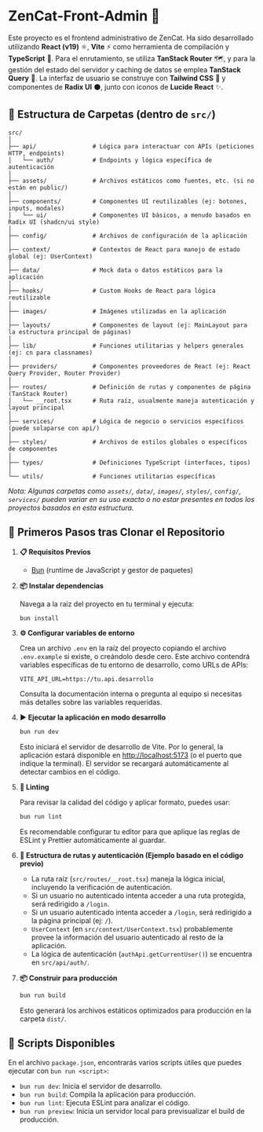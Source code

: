 # ZenCat-Front-Admin 🚀

Este proyecto es el frontend administrativo de ZenCat. Ha sido desarrollado utilizando **React (v19)** ⚛️, **Vite** ⚡ como herramienta de compilación y **TypeScript** 🔵. Para el enrutamiento, se utiliza **TanStack Router** 🗺️, y para la gestión del estado del servidor y caching de datos se emplea **TanStack Query** 🔄. La interfaz de usuario se construye con **Tailwind CSS** 🎨 y componentes de **Radix UI** ⚫, junto con iconos de **Lucide React** ✨.

## 📁 Estructura de Carpetas (dentro de `src/`)

```
src/
│
├── api/                # Lógica para interactuar con APIs (peticiones HTTP, endpoints)
│   └── auth/           # Endpoints y lógica específica de autenticación
│
├── assets/             # Archivos estáticos como fuentes, etc. (si no están en public/)
│
├── components/         # Componentes UI reutilizables (ej: botones, inputs, modales)
│   └── ui/             # Componentes UI básicos, a menudo basados en Radix UI (shadcn/ui style)
│
├── config/             # Archivos de configuración de la aplicación
│
├── context/            # Contextos de React para manejo de estado global (ej: UserContext)
│
├── data/               # Mock data o datos estáticos para la aplicación
│
├── hooks/              # Custom Hooks de React para lógica reutilizable
│
├── images/             # Imágenes utilizadas en la aplicación
│
├── layouts/            # Componentes de layout (ej: MainLayout para la estructura principal de páginas)
│
├── lib/                # Funciones utilitarias y helpers generales (ej: cn para classnames)
│
├── providers/          # Componentes proveedores de React (ej: React Query Provider, Router Provider)
│
├── routes/             # Definición de rutas y componentes de página (TanStack Router)
│   └── __root.tsx      # Ruta raíz, usualmente maneja autenticación y layout principal
│
├── services/           # Lógica de negocio o servicios específicos (puede solaparse con api/)
│
├── styles/             # Archivos de estilos globales o específicos de componentes
│
├── types/              # Definiciones TypeScript (interfaces, tipos)
│
└── utils/              # Funciones utilitarias específicas
```

_Nota: Algunas carpetas como `assets/`, `data/`, `images/`, `styles/`, `config/`, `services/` pueden variar en su uso exacto o no estar presentes en todos los proyectos basados en esta estructura._

## 🏁 Primeros Pasos tras Clonar el Repositorio

1.  **📋 Requisitos Previos**

    - [Bun](https://bun.sh/) (runtime de JavaScript y gestor de paquetes)

2.  **📦 Instalar dependencias**

    Navega a la raíz del proyecto en tu terminal y ejecuta:

    ```bash
    bun install
    ```

3.  **⚙️ Configurar variables de entorno**

    Crea un archivo `.env` en la raíz del proyecto copiando el archivo `.env.example` si existe, o creándolo desde cero.
    Este archivo contendrá variables específicas de tu entorno de desarrollo, como URLs de APIs:

    ```
    VITE_API_URL=https://tu.api.desarrollo
    ```

    Consulta la documentación interna o pregunta al equipo si necesitas más detalles sobre las variables requeridas.

4.  **▶️ Ejecutar la aplicación en modo desarrollo**

    ```bash
    bun run dev
    ```

    Esto iniciará el servidor de desarrollo de Vite. Por lo general, la aplicación estará disponible en [http://localhost:5173](http://localhost:5173) (o el puerto que indique la terminal). El servidor se recargará automáticamente al detectar cambios en el código.

5.  **🧹 Linting**

    Para revisar la calidad del código y aplicar formato, puedes usar:

    ```bash
    bun run lint
    ```

    Es recomendable configurar tu editor para que aplique las reglas de ESLint y Prettier automáticamente al guardar.

6.  **🔑 Estructura de rutas y autenticación (Ejemplo basado en el código previo)**

    - La ruta raíz (`src/routes/__root.tsx`) maneja la lógica inicial, incluyendo la verificación de autenticación.
    - Si un usuario no autenticado intenta acceder a una ruta protegida, será redirigido a `/login`.
    - Si un usuario autenticado intenta acceder a `/login`, será redirigido a la página principal (ej: `/`).
    - `UserContext` (en `src/context/UserContext.tsx`) probablemente provee la información del usuario autenticado al resto de la aplicación.
    - La lógica de autenticación (`authApi.getCurrentUser()`) se encuentra en `src/api/auth/`.

7.  **📦 Construir para producción**
    ```bash
    bun run build
    ```
    Esto generará los archivos estáticos optimizados para producción en la carpeta `dist/`.

## 📜 Scripts Disponibles

En el archivo `package.json`, encontrarás varios scripts útiles que puedes ejecutar con `bun run <script>`:

- `bun run dev`: Inicia el servidor de desarrollo.
- `bun run build`: Compila la aplicación para producción.
- `bun run lint`: Ejecuta ESLint para analizar el código.
- `bun run preview`: Inicia un servidor local para previsualizar el build de producción.
